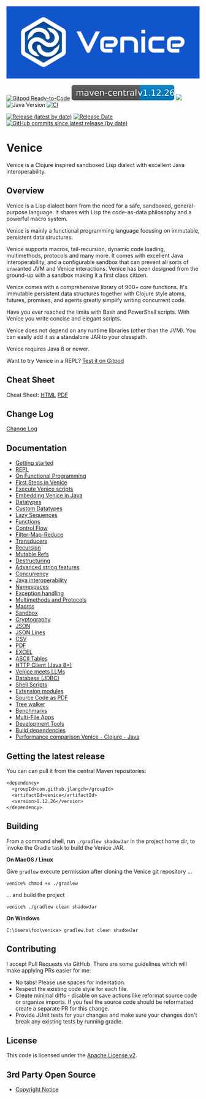 
<img src="https://github.com/jlangch/venice/blob/master/doc/logo/logo-readme.png" width="1024">

[![Gitpod Ready-to-Code](https://img.shields.io/badge/Gitpod-Ready--to--Code-blue?logo=gitpod)](https://gitpod.io/#https://github.com/jlangch/venice)
[![](https://github.com/jlangch/venice/blob/master/doc/maven-central.svg)](https://search.maven.org/search?q=a:venice)
[![](https://github.com/jlangch/venice/blob/master/doc/license.svg)](./LICENSE)
![Java Version](https://img.shields.io/badge/java-%3E%3D%201.8-success)
[![CI](https://github.com/jlangch/venice/actions/workflows/ci.yml/badge.svg?branch=master)](https://github.com/jlangch/venice/actions/workflows/ci.yml)

[![Release (latest by date)](https://img.shields.io/github/v/release/jlangch/venice)](https://github.com/jlangch/venice/releases/latest)
[![Release Date](https://img.shields.io/github/release-date/jlangch/venice?color=blue)](https://github.com/jlangch/venice/releases/latest)
[![GitHub commits since latest release (by date)](https://img.shields.io/github/commits-since/jlangch/venice/latest)](https://github.com/jlangch/venice/commits/)


# Venice

Venice is a Clojure inspired sandboxed Lisp dialect with excellent Java 
interoperability.


## Overview

Venice is a Lisp dialect born from the need for a safe, sandboxed, 
general-purpose language. It shares with Lisp the code-as-data philosophy 
and a powerful macro system. 

Venice is mainly a functional programming language focusing on immutable, 
persistent data structures.

Venice supports macros, tail-recursion, dynamic code loading, multimethods, 
protocols and many more. It comes with excellent Java interoperability, and
a configurable sandbox that can prevent all sorts of unwanted JVM and Venice 
interactions. Venice has been designed from the ground-up with a sandbox making
it a first class citizen.

Venice comes with a comprehensive library of 900+ core functions. It's immutable 
persistent data structures together with Clojure style atoms, futures, promises, 
and agents greatly simplify writing concurrent code. 

Have you ever reached the limits with Bash and PowerShell scripts. With Venice
you write concise and elegant scripts.

Venice does not depend on any runtime libraries (other than the JVM). You 
can easily add it as a standalone JAR to your classpath.

Venice requires Java 8 or newer.

Want to try Venice in a REPL? [Test it on Gitpod](https://github.com/jlangch/venice/blob/master/doc/readme/start.md#venice-gitpod-workspace)



## Cheat Sheet

Cheat Sheet: [HTML](https://htmlpreview.github.io/?https://cdn.rawgit.com/jlangch/venice/662c027/cheatsheet.html) [PDF](https://cdn.rawgit.com/jlangch/venice/662c027/cheatsheet.pdf)



## Change Log

[Change Log](ChangeLog.md)



## Documentation

* [Getting started](doc/readme/start.md)
* [REPL](doc/readme/repl.md)
* [On Functional Programming](doc/readme/functional-about.md)
* [First Steps in Venice](doc/readme/functional-first-steps.md)
* [Execute Venice scripts](doc/readme/execute-scripts.md)
* [Embedding Venice in Java](doc/readme/embedding.md)
* [Datatypes](doc/readme/datatypes.md)
* [Custom Datatypes](doc/readme/datatypes-custom.md)
* [Lazy Sequences](doc/readme/lazy-seq.md)
* [Functions](doc/readme/functions.md)
* [Control Flow](doc/readme/control-flow.md)
* [Filter-Map-Reduce](doc/readme/filter-map-reduce.md)
* [Transducers](doc/readme/transducers.md)
* [Recursion](doc/readme/recursion.md)
* [Mutable Refs](doc/readme/refs.md)
* [Destructuring](doc/readme/destructuring.md)
* [Advanced string features](doc/readme/advanced-strings.md)
* [Concurrency](doc/readme/concurrency.md)
* [Java interoperability](doc/readme/java-interop.md)
* [Namespaces](doc/readme/namespace.md)
* [Exception handling](doc/readme/exceptions.md)
* [Multimethods and Protocols](doc/readme/multimethods-and-protocols.md)
* [Macros](doc/readme/macros.md)
* [Sandbox](doc/readme/sandbox.md)
* [Cryptography](doc/readme/cryptography.md)
* [JSON](doc/readme/json.md)
* [JSON Lines](doc/readme/json-lines.md)
* [CSV](doc/readme/csv.md)
* [PDF](doc/readme/pdf.md)
* [EXCEL](doc/readme/excel.md)
* [ASCII Tables](doc/readme/ascii-tables.md)
* [HTTP Client (Java 8+)](doc/readme/http-client-j8.md)
* [Venice meets LLMs](doc/readme/venice-meets-llms.md)
* [Database (JDBC)](doc/readme/database.md)
* [Shell Scripts](doc/readme/shell-scripts.md)
* [Extension modules](doc/readme/extension-modules.md)
* [Source Code as PDF](doc/readme/source2pdf.md)
* [Tree walker](doc/readme/walk.md)
* [Benchmarks](doc/readme/benchmarks.md)
* [Multi-File Apps](doc/readme/multi-file-app.md)
* [Development Tools](doc/readme/dev-tools.md)
* [Build dependencies](doc/readme/build-dependencies.md)
* [Performance comparison Venice - Clojure - Java](doc/readme/performance.md)


## Getting the latest release

You can can pull it from the central Maven repositories:

```
<dependency>
  <groupId>com.github.jlangch</groupId>
  <artifactId>venice</artifactId>
  <version>1.12.26</version>
</dependency>
```


## Building

From a command shell, run `./gradlew shadowJar` in the project home dir, to invoke the Gradle task to build the Venice JAR.

**On MacOS / Linux**

Give `gradlew` execute permission after cloning the Venice git repository ...

```shell
venice% chmod +x ./gradlew
```

... and build the project

```shell
venice% ./gradlew clean shadowJar
```

**On Windows**

```
C:\Users\foo\venice> gradlew.bat clean shadowJar
```


## Contributing

I accept Pull Requests via GitHub. There are some guidelines which will make applying PRs easier for me:

- No tabs! Please use spaces for indentation.
- Respect the existing code style for each file.
- Create minimal diffs - disable on save actions like reformat source code or organize imports. If you feel the source code should be reformatted create a separate PR for this change.
- Provide JUnit tests for your changes and make sure your changes don't break any existing tests by running gradle.


## License

This code is licensed under the [Apache License v2](LICENSE).


## 3rd Party Open Source

* [Copyright Notice](doc/readme/3rdparty-lic.md)
